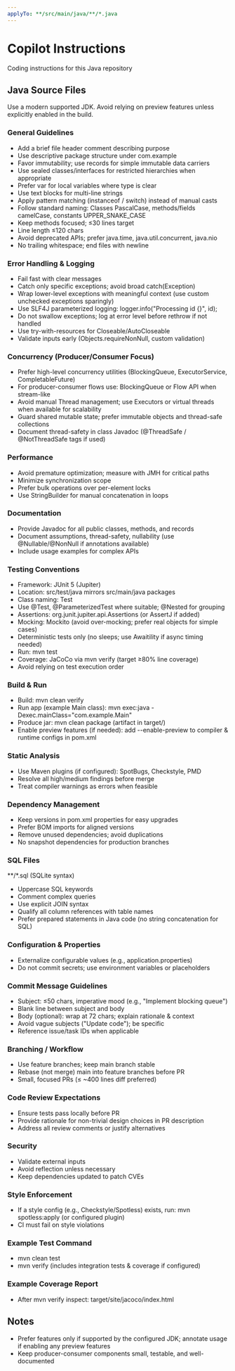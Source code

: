 ```yaml
---
applyTo: **/src/main/java/**/*.java  
---
```


# Copilot Instructions
Coding instructions for this Java repository

## Java Source Files
Use a modern supported JDK. Avoid relying on preview features unless explicitly enabled in the build.

### General Guidelines
- Add a brief file header comment describing purpose
- Use descriptive package structure under com.example
- Favor immutability; use records for simple immutable data carriers
- Use sealed classes/interfaces for restricted hierarchies when appropriate
- Prefer var for local variables where type is clear
- Use text blocks for multi-line strings
- Apply pattern matching (instanceof / switch) instead of manual casts
- Follow standard naming: Classes PascalCase, methods/fields camelCase, constants UPPER_SNAKE_CASE
- Keep methods focused; ≤30 lines target
- Line length ≤120 chars
- Avoid deprecated APIs; prefer java.time, java.util.concurrent, java.nio
- No trailing whitespace; end files with newline

### Error Handling & Logging
- Fail fast with clear messages
- Catch only specific exceptions; avoid broad catch(Exception)
- Wrap lower-level exceptions with meaningful context (use custom unchecked exceptions sparingly)
- Use SLF4J parameterized logging: logger.info("Processing id {}", id);
- Do not swallow exceptions; log at error level before rethrow if not handled
- Use try-with-resources for Closeable/AutoCloseable
- Validate inputs early (Objects.requireNonNull, custom validation)

### Concurrency (Producer/Consumer Focus)
- Prefer high-level concurrency utilities (BlockingQueue, ExecutorService, CompletableFuture)
- For producer-consumer flows use: BlockingQueue<E> or Flow API when stream-like
- Avoid manual Thread management; use Executors or virtual threads when available for scalability
- Guard shared mutable state; prefer immutable objects and thread-safe collections
- Document thread-safety in class Javadoc (@ThreadSafe / @NotThreadSafe tags if used)

### Performance
- Avoid premature optimization; measure with JMH for critical paths
- Minimize synchronization scope
- Prefer bulk operations over per-element locks
- Use StringBuilder for manual concatenation in loops

### Documentation
- Provide Javadoc for all public classes, methods, and records
- Document assumptions, thread-safety, nullability (use @Nullable/@NonNull if annotations available)
- Include usage examples for complex APIs

### Testing Conventions
- Framework: JUnit 5 (Jupiter)
- Location: src/test/java mirrors src/main/java packages
- Class naming: <ClassName>Test
- Use @Test, @ParameterizedTest where suitable; @Nested for grouping
- Assertions: org.junit.jupiter.api.Assertions (or AssertJ if added)
- Mocking: Mockito (avoid over-mocking; prefer real objects for simple cases)
- Deterministic tests only (no sleeps; use Awaitility if async timing needed)
- Run: mvn test
- Coverage: JaCoCo via mvn verify (target ≥80% line coverage)
- Avoid relying on test execution order

### Build & Run
- Build: mvn clean verify
- Run app (example Main class): mvn exec:java -Dexec.mainClass="com.example.Main"
- Produce jar: mvn clean package (artifact in target/)
- Enable preview features (if needed): add --enable-preview to compiler & runtime configs in pom.xml

### Static Analysis
- Use Maven plugins (if configured): SpotBugs, Checkstyle, PMD
- Resolve all high/medium findings before merge
- Treat compiler warnings as errors when feasible

### Dependency Management
- Keep versions in pom.xml properties for easy upgrades
- Prefer BOM imports for aligned versions
- Remove unused dependencies; avoid duplications
- No snapshot dependencies for production branches

### SQL Files
**/*.sql (SQLite syntax)
- Uppercase SQL keywords
- Comment complex queries
- Use explicit JOIN syntax
- Qualify all column references with table names
- Prefer prepared statements in Java code (no string concatenation for SQL)

### Configuration & Properties
- Externalize configurable values (e.g., application.properties)
- Do not commit secrets; use environment variables or placeholders

### Commit Message Guidelines
- Subject: ≤50 chars, imperative mood (e.g., "Implement blocking queue")
- Blank line between subject and body
- Body (optional): wrap at 72 chars; explain rationale & context
- Avoid vague subjects ("Update code"); be specific
- Reference issue/task IDs when applicable

### Branching / Workflow
- Use feature branches; keep main branch stable
- Rebase (not merge) main into feature branches before PR
- Small, focused PRs (≤ ~400 lines diff preferred)

### Code Review Expectations
- Ensure tests pass locally before PR
- Provide rationale for non-trivial design choices in PR description
- Address all review comments or justify alternatives

### Security
- Validate external inputs
- Avoid reflection unless necessary
- Keep dependencies updated to patch CVEs

### Style Enforcement
- If a style config (e.g., Checkstyle/Spotless) exists, run: mvn spotless:apply (or configured plugin)
- CI must fail on style violations

### Example Test Command
- mvn clean test
- mvn verify (includes integration tests & coverage if configured)

### Example Coverage Report
- After mvn verify inspect: target/site/jacoco/index.html

## Notes
- Prefer features only if supported by the configured JDK; annotate usage if enabling any preview features
- Keep producer-consumer components small, testable, and well-documented
